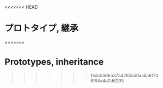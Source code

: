 <<<<<<< HEAD
# プロトタイプ, 継承
=======
# Prototypes, inheritance
>>>>>>> 13da056653754765b50aa5a9f706f84a4a0d6293
